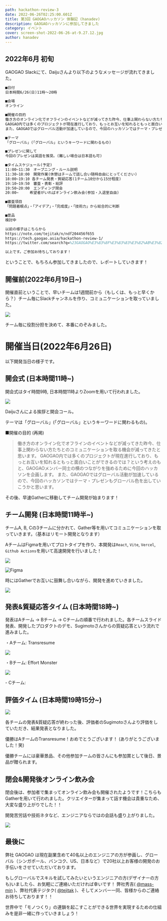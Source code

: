 ```yaml
---
path: hackathon-review-3
date: 2022-06-26T02:25:00.601Z
title: 第3回 GAOGAOハッカソン 体験記 (hanadev)
description: GAOGAOハッカソンに参加してきました
category: イベント
cover: screen-shot-2022-06-26-at-9.27.12.jpg
author: hanadev
---
```

## 2022年6月 初旬

GAOGAO Slackにて、Daijuさんより以下のようなメッセージが流れてきました。

```tex
■日付
日本時間6/26(日)11時〜20時

■会場
オンライン

■開催の目的
働き方のオンライン化でオフラインのイベントなどが減ってきた昨今、仕事上関わらない方たちとのコミュニケーションを取る機会が減ってきたと思います。
GAOGAO内では多くのプロジェクトが現在進行しており、もっとお互いを知れるともっと面白いことができるのでは？という考えのもと、GAOGAOメンバー同士の横のつながりを強めるために今回のハッカソンを企画します。
また、GAOGAOではグローバル活動が加速しているので、今回のハッカソンではテーマ・プレゼンもグローバル色を出していこうかと思います。

■テーマ
「グローバル」(「グローバル」というキーワードに関わるもの)

■プレゼンに関して
今回のプレゼンは英語を推奨。(難しい場合は日本語も可)

■タイムスケジュール(予定)
11:00~11:30　オープニング・ルール説明
11:30~18:00　開発作業(休憩はチームで話し合い随時自由にとってください)
18:00~19:10 各チーム発表・質疑応答(1チーム10分から15分程度)
19:10~19:50　審査・表彰・総評
19:50~20:00　エンディング閉会
20:00~　　　希望者がいればオンライン飲み会(参加・入退室自由)

■審査項目
「問題着眼点」・「アイデア」・「完成度」・「技術力」から総合的に判断

■景品
検討中

以前の様子はこちらから
https://note.com/tejitak/n/ndf204456f655
https://tech.gaogao.asia/hackathon-review-1/
https://twitter.com/search?q=%23GAOGAO%E3%83%8F%E3%83%83%E3%82%AB%E3%82%BD%E3%83%B3&src=typed_query

以上です。ご参加お待ちしております！
```

ということで、もちろん参加してきましたので、レポートしていきます！

## 開催前(2022年6月19日~)

開催直前ということで、早いチームは1週間前から（もしくは、もっと早くから？）チーム毎にSlackチャンネルを作り、コミュニケーションを取っていました。

![](screen-shot-2022-06-26-at-12.32.08.jpg)

チーム毎に役割分担を決めて、本番にのぞみました。



# 開催当日(2022年6月26日)

以下開発当日の様子です。

## 開会式 (日本時間11時~)

開会式はタイ時間9時, 日本時間11時よりZoomを用いて行われました。



![](スクリーンショット-2022-06-26-20.20.32.png)



Daijuさんによる挨拶と開会コール。

テーマは「グローバル」(「グローバル」というキーワードに関わるもの)。

■開催の目的 (再掲)

> 働き方のオンライン化でオフラインのイベントなどが減ってきた昨今、仕事上関わらない方たちとのコミュニケーションを取る機会が減ってきたと思います。
> GAOGAO内では多くのプロジェクトが現在進行しており、もっとお互いを知れるともっと面白いことができるのでは？という考えのもと、GAOGAOメンバー同士の横のつながりを強めるために今回のハッカソンを企画します。
> また、GAOGAOではグローバル活動が加速しているので、今回のハッカソンではテーマ・プレゼンもグローバル色を出していこうかと思います。

その後、早速Gatherに移動してチーム開発が始まります！

## チーム開発 (日本時間11時半~)

チームA, B, Cの3チームに分かれて、Gather等を用いてコミュニケーションを取っていきます。（基本はリモート開発となります）



AチームはFigmaを用いてプロトタイプを作り、本開発は`React`, `Vite`, `Vercel`, `Github Actions`を用いて高速開発を行いました！

![](screen-shot-2022-06-26-at-17.43.39.jpg)



![](screen-shot-2022-06-26-at-10.19.57.jpg "Figma")

時にはGatherでお互いに鼓舞し合いながら、開発を進めていきました。

![](screen-shot-2022-06-26-at-13.05.18.jpg)



## 発表&質疑応答タイム (日本時間18時~)

発表はAチーム -> Bチーム -> Cチームの順番で行われました。各チームスライド発表、開発したプロダクトのデモ、Sugimotoさんからの質疑応答という流れで進みました。



・Aチーム: Transresume

![](screen-shot-2022-06-26-at-18.20.24.jpg)

・Bチーム: Effort Monster

![](screen-shot-2022-06-26-at-18.23.04.jpg)

\- Cチーム: 



## 評価タイム (日本時間19時15分~)

![](screenshot-2022-06-26-at-6.19.43-pm.png)



各チームの発表&質疑応答が終わった後、評価者のSugimotoさんより評価をしていただき、結果発表となりました。

優勝はAチームのTransresume！おめでとうございます！ (ありがとうございました！笑)



優勝チームには豪華景品、その他参加チームの皆さんにも参加賞として後日、景品が贈られます。



## 閉会&開発後オンライン飲み会

閉会後は、参加者で集まってオンライン飲み会も開催されたようです！こちらもGatherを用いて行われました。クリエイターが集まって話す機会は貴重なため、大変な盛り上がりでした！！

開発苦労話や技術ネタなど、エンジニアならではの会話も盛り上がりました。

![](gaogao___gather_🔊.png)



## 最後に

弊社 GAOGAO は現在副業含めて40名以上のエンジニアの方が参画し、グローバル（シンガポール、バンコク、US、日本など）で20社以上お客様の開発のお手伝いをさせていただいております。

もしグローバルでスキルを試してみたいというエンジニアの方(デザイナーの方も)いましたら、お気軽にご連絡いただければ幸いです！ 弊社秀吉( [@mass-min](https://twitter.com/masumi_sugae) )、弊社代表テジタク( [@tejitak](https://twitter.com/tejitak) )、そしてメンバー一同、皆様からのご連絡お待ちしております！！

世界中で「モノつくり」の連鎖を起こすことができる世界を実現するための仕組みを是非一緒に作っていきましょう！